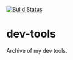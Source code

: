 [![Build Status](https://travis-ci.com/LukasPolon/dev-tools.svg?branch=master)](https://travis-ci.com/LukasPolon/dev-tools)

# dev-tools
Archive of my dev tools.
